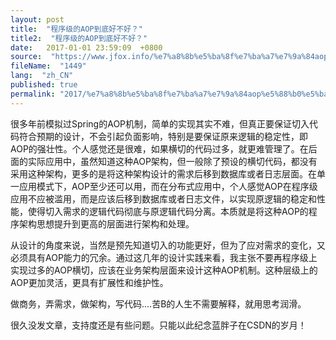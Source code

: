 ```yaml
---
layout: post
title:  "程序级的AOP到底好不好？"
title2:  "程序级的AOP到底好不好？"
date:   2017-01-01 23:59:09  +0800
source:  "https://www.jfox.info/%e7%a8%8b%e5%ba%8f%e7%ba%a7%e7%9a%84aop%e5%88%b0%e5%ba%95%e5%a5%bd%e4%b8%8d%e5%a5%bd.html"
fileName:  "1449"
lang:  "zh_CN"
published: true
permalink: "2017/%e7%a8%8b%e5%ba%8f%e7%ba%a7%e7%9a%84aop%e5%88%b0%e5%ba%95%e5%a5%bd%e4%b8%8d%e5%a5%bd.html"
---
```


很多年前模拟过Spring的AOP机制，简单的实现其实不难，但真正要保证切入代码符合预期的设计，不会引起负面影响，特别是要保证原来逻辑的稳定性，即AOP的强壮性。个人感觉还是很难，如果横切的代码过多，就更难管理了。在后面的实际应用中，虽然知道这种AOP架构，但一般除了预设的横切代码，都没有采用这种架构，更多的是将这种架构设计的需求后移到数据库或者日志层面。在单一应用模式下，AOP至少还可以用，而在分布式应用中，个人感觉AOP在程序级应用不应被滥用，而是应该后移到数据库或者日志文件，以实现原逻辑的稳定和性能，使得切入需求的逻辑代码彻底与原逻辑代码分离。本质就是将这种AOP的程序架构思想提升到更高的层面进行架构和处理。

从设计的角度来说，当然是预先知道切入的功能更好，但为了应对需求的变化，又必须具有AOP能力的冗余。通过这几年的设计实践来看，我主张不要再程序级上实现过多的AOP横切，应该在业务架构层面来设计这种AOP机制。这种层级上的AOP更加灵活，更具有扩展性和维护性。

做商务，弄需求，做架构，写代码….苦B的人生不需要解释，就用思考润滑。

很久没发文章，支持度还是有些问题。只能以此纪念蓝胖子在CSDN的岁月！
